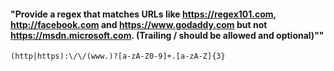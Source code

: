 #### "Provide a regex that matches URLs like https://regex101.com, http://facebook.com and https://www.godaddy.com but not https://msdn.microsoft.com. (Trailing / should be allowed and optional)""

`(http|https):\/\/(www.)?[a-zA-Z0-9]+.[a-zA-Z]{3}`
